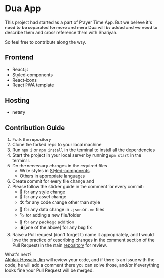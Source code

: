 # Dua App

This project had started as a part of Prayer Time App.
But we believe it's need to be separated for more and more Dua will be added and we need to describe them and cross reference them with Shariyah.

So feel free to contribute along the way.

## Frontend

- React.js
- Styled-components
- React-icons
- React PWA template

## Hosting

- netlify

## Contribution Guide

1. Fork the repository
2. Clone the forked repo to your local machine
3. Run `npm i` or `npm install` in the terminal to install all the dependencies
4. Start the project in your local server by running `npm start` in the terminal.
5. Do the necessary changes in the required files
   - Write styles in [Styled-components](https://styled-components.com/)
   - Others in appropriate languages
6. Create commit for every file change and
7. Please follow the sticker guide in the comment for every commit:
   - 💅 for any style change
   - 🦄 for any asset change
   - 🛠️ for any code change other than style
   - 📕 for any data change in `.json` or `.md` files
   - 🏷️ for adding a new file/folder
   - 🧩 for any package addition
   - 🪲[one of the above] for any bug fix
8. Raise a Pull request (don't forget to name it appropriately, and I would love the practice of describing changes in the comment section of the Pull Request) in the main [repository](https://github.com/OpenIslamicApp/prayer-time) for review.

What's next? <br/>
[Akhlak Hossain Jim](https://ahjim.com) will review your code, and if there is an issue with the code, he will add a comment there you can solve those, and/or if everything looks fine your Pull Request will be merged.
